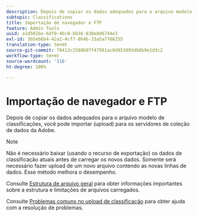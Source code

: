 ```yaml
---
description: Depois de copiar os dados adequados para o arquivo modelo de classificações, você pode importar (upload) para os servidores de coleção de dados da Adobe.
subtopic: Classifications
title: Importação de navegador e FTP
feature: Admin Tools
uuid: a1d501be-6df0-4bc8-bb36-838e8d6744e3
exl-id: 3b5eb6b4-42a2-4cf7-864b-33a5a7766255
translation-type: tm+mt
source-git-commit: 78412c2588b07f47981ac0d953893db6b9e1d3c2
workflow-type: tm+mt
source-wordcount: '116'
ht-degree: 100%

---
```


# Importação de navegador e FTP

Depois de copiar os dados adequados para o arquivo modelo de classificações, você pode importar (upload) para os servidores de coleção de dados da Adobe.

>[!NOTE]
>
>Não é necessário baixar (usando o recurso de exportação) os dados de classificação atuais antes de carregar os novos dados. Somente será necessário fazer upload de um novo arquivo contendo as novas linhas de dados. Esse método melhora o desempenho.

Consulte [Estrutura de arquivo geral](/help/components/classifications/importer/c-saint-data-files.md) para obter informações importantes sobre a estrutura e limitações de arquivos carregados.

Consulte [Problemas comuns no upload de classificação](https://helpx.adobe.com/br/analytics/kb/common-saint-upload-issues.html) para obter ajuda com a resolução de problemas.
